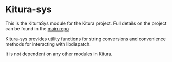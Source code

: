 # Kitura-sys

This is the KituraSys module for the Kitura project. Full details on the project can be found in the [main repo](https://github.com/IBM-Swift/Kitura)

Kitura-sys provides utility functions for string conversions and convenience methods for interacting with libdispatch.

It is not dependent on any other modules in Kitura.
